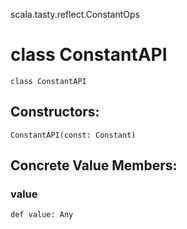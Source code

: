 scala.tasty.reflect.ConstantOps
# class ConstantAPI

<pre><code class="language-scala" >class ConstantAPI</pre></code>
## Constructors:
<pre><code class="language-scala" >ConstantAPI(const: Constant)</pre></code>

## Concrete Value Members:
### value
<pre><code class="language-scala" >def value: Any</pre></code>

